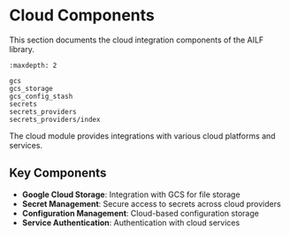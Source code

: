 # Cloud Components

This section documents the cloud integration components of the AILF library.

```{toctree}
:maxdepth: 2

gcs
gcs_storage
gcs_config_stash
secrets
secrets_providers
secrets_providers/index
```

The cloud module provides integrations with various cloud platforms and services.

## Key Components

- **Google Cloud Storage**: Integration with GCS for file storage
- **Secret Management**: Secure access to secrets across cloud providers
- **Configuration Management**: Cloud-based configuration storage
- **Service Authentication**: Authentication with cloud services
